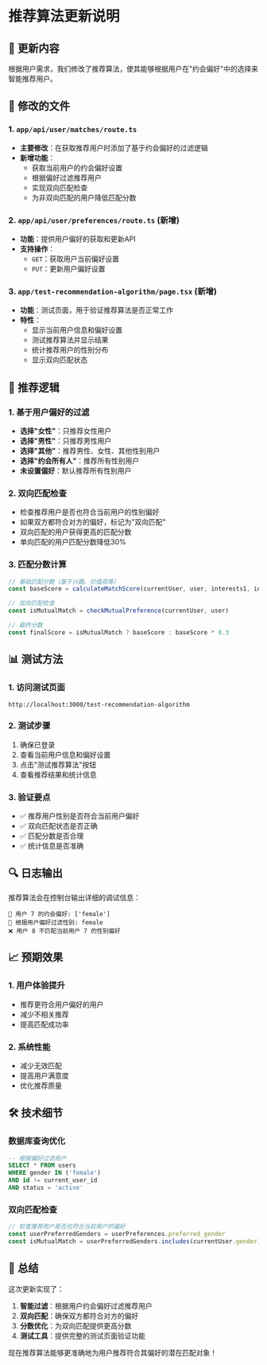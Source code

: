 # 推荐算法更新说明

## 🎯 更新内容

根据用户需求，我们修改了推荐算法，使其能够根据用户在"约会偏好"中的选择来智能推荐用户。

## 🔧 修改的文件

### 1. `app/api/user/matches/route.ts`
- **主要修改**：在获取推荐用户时添加了基于约会偏好的过滤逻辑
- **新增功能**：
  - 获取当前用户的约会偏好设置
  - 根据偏好过滤推荐用户
  - 实现双向匹配检查
  - 为非双向匹配的用户降低匹配分数

### 2. `app/api/user/preferences/route.ts` (新增)
- **功能**：提供用户偏好的获取和更新API
- **支持操作**：
  - `GET`：获取用户当前偏好设置
  - `PUT`：更新用户偏好设置

### 3. `app/test-recommendation-algorithm/page.tsx` (新增)
- **功能**：测试页面，用于验证推荐算法是否正常工作
- **特性**：
  - 显示当前用户信息和偏好设置
  - 测试推荐算法并显示结果
  - 统计推荐用户的性别分布
  - 显示双向匹配状态

## 🚀 推荐逻辑

### 1. 基于用户偏好的过滤
- **选择"女性"**：只推荐女性用户
- **选择"男性"**：只推荐男性用户  
- **选择"其他"**：推荐男性、女性、其他性别用户
- **选择"约会所有人"**：推荐所有性别用户
- **未设置偏好**：默认推荐所有性别用户

### 2. 双向匹配检查
- 检查推荐用户是否也符合当前用户的性别偏好
- 如果双方都符合对方的偏好，标记为"双向匹配"
- 双向匹配的用户获得更高的匹配分数
- 单向匹配的用户匹配分数降低30%

### 3. 匹配分数计算
```javascript
// 基础匹配分数（基于兴趣、价值观等）
const baseScore = calculateMatchScore(currentUser, user, interests1, interests2)

// 双向匹配检查
const isMutualMatch = checkMutualPreference(currentUser, user)

// 最终分数
const finalScore = isMutualMatch ? baseScore : baseScore * 0.3
```

## 📊 测试方法

### 1. 访问测试页面
```
http://localhost:3000/test-recommendation-algorithm
```

### 2. 测试步骤
1. 确保已登录
2. 查看当前用户信息和偏好设置
3. 点击"测试推荐算法"按钮
4. 查看推荐结果和统计信息

### 3. 验证要点
- ✅ 推荐用户性别是否符合当前用户偏好
- ✅ 双向匹配状态是否正确
- ✅ 匹配分数是否合理
- ✅ 统计信息是否准确

## 🔍 日志输出

推荐算法会在控制台输出详细的调试信息：

```
🎯 用户 7 的约会偏好: ['female']
🎯 根据用户偏好过滤性别: female
❌ 用户 8 不匹配当前用户 7 的性别偏好
```

## 📈 预期效果

### 1. 用户体验提升
- 推荐更符合用户偏好的用户
- 减少不相关推荐
- 提高匹配成功率

### 2. 系统性能
- 减少无效匹配
- 提高用户满意度
- 优化推荐质量

## 🛠️ 技术细节

### 数据库查询优化
```sql
-- 根据偏好过滤用户
SELECT * FROM users 
WHERE gender IN ('female') 
AND id != current_user_id 
AND status = 'active'
```

### 双向匹配检查
```javascript
// 检查推荐用户是否也符合当前用户的偏好
const userPreferredGenders = userPreferences.preferred_gender
const isMutualMatch = userPreferredGenders.includes(currentUser.gender)
```

## 🎉 总结

这次更新实现了：
1. **智能过滤**：根据用户约会偏好过滤推荐用户
2. **双向匹配**：确保双方都符合对方的偏好
3. **分数优化**：为双向匹配提供更高分数
4. **测试工具**：提供完整的测试页面验证功能

现在推荐算法能够更准确地为用户推荐符合其偏好的潜在匹配对象！ 